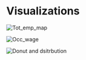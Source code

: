 # Visualizations

![Tot_emp_map](https://github.com/user-attachments/assets/b0ad393f-cd9d-43b2-a22f-056fa129620c)

![Occ_wage](https://github.com/user-attachments/assets/35ea9e51-e522-43a2-8122-6197480ccfb6)

![Donut and dsitrbution](https://github.com/user-attachments/assets/ccb1199e-eee4-4e86-8484-498f60f10136)
